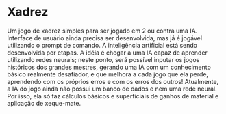 # Xadrez
Um jogo de xadrez simples para ser jogado em 2 ou contra uma IA.
Interface de usuário ainda precisa ser desenvolvida, mas já é jogável utilizando o prompt de comando.
A inteligência artificial está sendo desenvolvida por etapas. A idéia é chegar a uma IA capaz de aprender utilizando redes neurais; neste ponto, será possível inputar os jogos históricos dos grandes mestres, gerando uma IA com um conhecimento básico realmente desafiador, e que melhora a cada jogo que ela perde, aprendendo com os próprios erros e com os erros dos outros!
Atualmente, a IA do jogo ainda não possui um banco de dados e nem uma rede neural. Por isso, ela só faz cálculos básicos e superficiais de ganhos de material e aplicação de xeque-mate.
